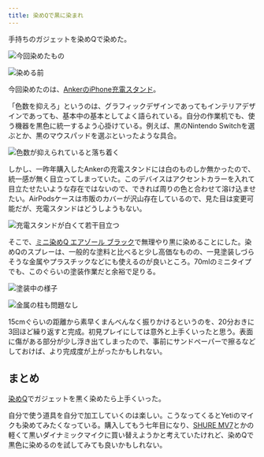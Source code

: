 ```yaml
---
title: 染めQで黒に染まれ
---
```

手持ちのガジェットを染めQで染めた。

![](https://lh5.googleusercontent.com/Z47oJ5kQ5ggKS_-kW9gcM9Hj6ypsKUAG6advnzsaaRUNaKGgFUWD_3W2FGUX-vP0wAQ2mrOA-vQ17-eYcHVzUNhyq5FsAM1X_9vGQCXSxJT_-2CWSG1kUS5LvNeEn-kfPHgH0yxGbCRxKaaeOjFYZ-SOzfL_B-jHqdTx4cjKzFPyqaS-m7MF-yEl "今回染めたもの")

![](https://lh5.googleusercontent.com/MtJuTfAX219xMPd2DRQVHgJOqZxwil0wPZIlEZFzH2to_gplfFn7FQ7Jd5YBsRsaprojF7lDkKsszw6ploGjtDMnu-4FfqkNoF9v2-WyNC0ZQlJe3qIrG6elmCekxGjZROeqNot8klMx_MFAVxibQOfdH9gtQhhBPY5c1wPfvxTHZSb-r5OWnATh "染める前")

今回染めたのは、[AnkerのiPhone充電スタンド](https://r7kamura.com/articles/2021-09-06-anker-iphone-stand)。

「色数を抑えろ」というのは、グラフィックデザインであってもインテリアデザインであっても、基本中の基本としてよく語られている。自分の作業机でも、使う機器を黒色に統一するよう心掛けている。例えば、黒のNintendo Switchを選ぶとか、黒のマウスパッドを選ぶといったような具合。

![](https://lh6.googleusercontent.com/22GUxgm3iDyi_DcQH1730lkD-S5EdVHP7R7rlQCnMuKFm8S97fc0AV13I8epc3Rdy-_g0fwU5e3SG1JM7wa7RP25zrBD5Cjq77EO9_vKIWmHTyVxRbGhNMwGzwgQ2OHQpyfhLtlowisatKkTIBuonbq3TgPSJUNw97GHQ7JRcodFi-CtIR8JOXah "色数が抑えられていると落ち着く")

しかし、一昨年購入したAnkerの充電スタンドには白のものしか無かったので、統一感が無く目立ってしまっていた。このデバイスはアクセントカラーを入れて目立たせたいような存在ではないので、できれば周りの色と合わせて溶け込ませたい。AirPodsケースは市販のカバーが沢山存在しているので、見た目は変更可能だが、充電スタンドはどうしようもない。

![](https://lh6.googleusercontent.com/kicVRmjc14eLKVXMG3ot3-oTGtEnABSv-fNwL2CPxH-0T4xiQg5BjZovfjAWVFbz9Gi9XOARLtEBpInwuv-yg0GAEVMcfaM_Jsg-IUsUug1xAMHdSYBEPf-QKd9ZDvY7g3f1r38dEwy5RN_iIXc86NEwt4btf8vV9TrlMSl8zi9XbPO7IcAs-b55 "充電スタンドが白くて若干目立つ")

そこで、[ミニ染めQ エアゾール ブラック](https://www.amazon.co.jp/dp/B003QMFUKO)で無理やり黒に染めることにした。染めQのスプレーは、一般的な塗料と比べると少し高価なものの、一見塗装しづらそうな金属やプラスチックなどにも使えるのが良いところ。70mlのミニタイプでも、このぐらいの塗装作業だと余裕で足りる。

![](https://lh6.googleusercontent.com/k5v0TC9n2ZgAez9nOCT1tTsHBglzFucc9_FlW4MQo2T8DAxbhTGpLgTVVGq4ghhOUDViZ27MF-aAeT_PJPpJZLTZNlncGVY47nzVpbv0HW-3lU1G7LYRCNKbc7oT-IakM7VfIiiaRww_AFqIMrohR5UrZ3dIAM0P8IGRVrcSOJgEb1sxigJJwkL2 "塗装中の様子")

![](https://lh5.googleusercontent.com/HFMK5n2aueqpGBCowi619BzxW8M4Favwf3qnedmJvTBKP-CWEQDllCzx8DNRJCI5s4oV4HTBTnCwl5n-Xkf3ODbgMarK-KbrODLGupOnhL4YACLxBfJ2S_4lpg4FdOensFaPN-Z0aGE9IwMUYY-ASUpMAR28I8jiNbtsFeFQmTiQMQ5y3UM7DHNG "金属の柱も問題なし")

15cmぐらいの距離から素早くまんべんなく振りかけるというのを、20分おきに3回ほど繰り返すと完成。初見プレイにしては意外と上手くいったと思う。表面に傷がある部分が少し浮き出てしまったので、事前にサンドペーパーで擦るなどしておけば、より完成度が上がったかもしれない。

まとめ
---

[染めQ](https://www.amazon.co.jp/dp/B003QMFUKO)でガジェットを黒く染めたら上手くいった。

自分で使う道具を自分で加工していくのは楽しい。こうなってくるとYetiのマイクも染めてみたくなっている。購入してもう七年目になり、[SHURE MV7](https://www.amazon.co.jp/dp/B08KY7G1GV)とかの軽くて黒いダイナミックマイクに買い替えようかと考えていたけれど、染めQで黒色に染めるのを試してみても良いかもしれない。
